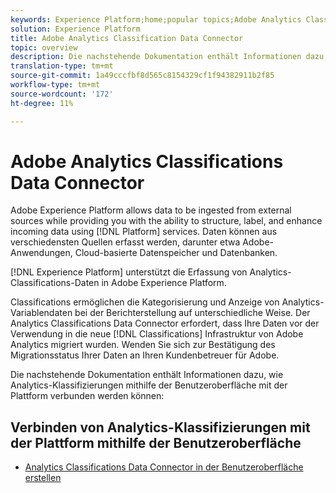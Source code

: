 ```yaml
---
keywords: Experience Platform;home;popular topics;Adobe Analytics Classifications Data Connector
solution: Experience Platform
title: Adobe Analytics Classification Data Connector
topic: overview
description: Die nachstehende Dokumentation enthält Informationen dazu, wie Analytics-Classifications mithilfe der Benutzeroberfläche mit Platform verbunden werden können
translation-type: tm+mt
source-git-commit: 1a49cccfbf8d565c8154329cf1f94382911b2f85
workflow-type: tm+mt
source-wordcount: '172'
ht-degree: 11%

---
```



# Adobe Analytics Classifications Data Connector

Adobe Experience Platform allows data to be ingested from external sources while providing you with the ability to structure, label, and enhance incoming data using [!DNL Platform] services. Daten können aus verschiedensten Quellen erfasst werden, darunter etwa Adobe-Anwendungen, Cloud-basierte Datenspeicher und Datenbanken.

[!DNL Experience Platform] unterstützt die Erfassung von Analytics-Classifications-Daten in Adobe Experience Platform.

Classifications ermöglichen die Kategorisierung und Anzeige von Analytics-Variablendaten bei der Berichterstellung auf unterschiedliche Weise. Der Analytics Classifications Data Connector erfordert, dass Ihre Daten vor der Verwendung in die neue [!DNL Classifications] Infrastruktur von Adobe Analytics migriert wurden. Wenden Sie sich zur Bestätigung des Migrationsstatus Ihrer Daten an Ihren Kundenbetreuer für Adobe.

Die nachstehende Dokumentation enthält Informationen dazu, wie Analytics-Klassifizierungen mithilfe der Benutzeroberfläche mit der Plattform verbunden werden können:

## Verbinden von Analytics-Klassifizierungen mit der Plattform mithilfe der Benutzeroberfläche

- [Analytics Classifications Data Connector in der Benutzeroberfläche erstellen](../../tutorials/ui/create/adobe-applications/classifications.md)